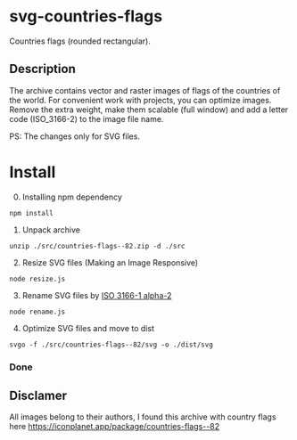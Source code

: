 # svg-countries-flags
Countries flags (rounded rectangular).

## Description
The archive contains vector and raster images of flags of the countries of the world.
For convenient work with projects, you can optimize images. Remove the extra weight, make them scalable (full window) and add a letter code (ISO_3166-2) to the image file name.

PS: The changes only for SVG files.

# Install

0. Installing npm dependency

```
npm install
```

1. Unpack archive

```
unzip ./src/countries-flags--82.zip -d ./src
```

2. Resize SVG files (Making an Image Responsive)

```
node resize.js
```

3. Rename SVG files by [ISO 3166-1 alpha-2](https://en.wikipedia.org/wiki/ISO_3166-2)

```
node rename.js
```

4. Optimize SVG files and move to dist

```
svgo -f ./src/countries-flags--82/svg -o ./dist/svg
```
### Done


## Disclamer
All images belong to their authors, I found this archive with country flags here https://iconplanet.app/package/countries-flags--82
